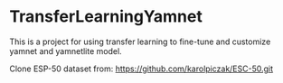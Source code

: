 # TransferLearningYamnet
This is a project for using transfer learning to fine-tune and customize yamnet and yamnetlite model.

Clone ESP-50 dataset from: https://github.com/karolpiczak/ESC-50.git
